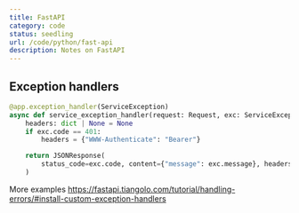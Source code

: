 ```yaml
---
title: FastAPI
category: code
status: seedling
url: /code/python/fast-api
description: Notes on FastAPI
---
```


## Exception handlers 

```python
@app.exception_handler(ServiceException)
async def service_exception_handler(request: Request, exc: ServiceException):
    headers: dict | None = None
    if exc.code == 401:
        headers = {"WWW-Authenticate": "Bearer"}

    return JSONResponse(
        status_code=exc.code, content={"message": exc.message}, headers=headers
    )
```

More examples https://fastapi.tiangolo.com/tutorial/handling-errors/#install-custom-exception-handlers